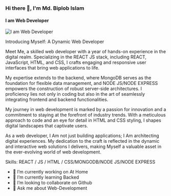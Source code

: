 ### Hi there 👋, I'm Md. Biplob Islam
#### I am Web Developer
![I am Web Developer](https://i.ibb.co/FsR9qCG/programming-Git-Hub-logo-with-mark.png)

Introducing Myself: A Dynamic Web Developer

Meet Me, a skilled web developer with a year of hands-on experience in the digital realm. Specializing in the REACT JS stack, including REACT, JavaScript, HTML, and CSS, I crafts engaging and responsive user interfaces that bring web applications to life.

My expertise extends to the backend, where MongoDB serves as the foundation for flexible data management, and NODE JS/NODE EXPRESS empowers the construction of robust server-side architectures. I proficiency lies not only in coding but also in the art of seamlessly integrating frontend and backend functionalities.

My journey in web development is marked by a passion for innovation and a commitment to staying at the forefront of industry trends. With a meticulous approach to code and an eye for detail in HTML and CSS styling, I shapes digital landscapes that captivate users.

As a web developer, I Am not just building applications; I Am architecting digital experiences. My dedication to the craft is reflected in the dynamic and interactive web solutions I delivers, making Myself a valuable asset in the ever-evolving world of web development.

Skills:  REACT / JS / HTML / CSS/MONGODB/NODE JS/NODE EXPRESS

- 🔭 I’m currently working on At Home 
- 🌱 I’m currently learning Backed 
- 👯 I’m looking to collaborate on Github 
- 💬 Ask me about Web-Development 




